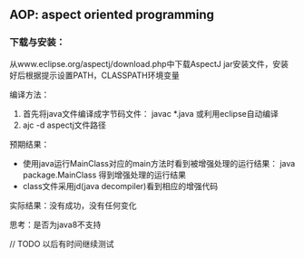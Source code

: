 ## AOP: aspect oriented programming

### 下载与安装：

从www.eclipse.org/aspectj/download.php中下载AspectJ jar安装文件，安装好后根据提示设置PATH，CLASSPATH环境变量

编译方法：
1. 首先将java文件编译成字节码文件：
javac *.java 或利用eclipse自动编译
2. ajc -d aspectj文件路径

预期结果：
* 使用java运行MainClass对应的main方法时看到被增强处理的运行结果：
java package.MainClass	得到增强处理的运行结果
* class文件采用jd(java decompiler)看到相应的增强代码

实际结果：没有成功，没有任何变化

思考：是否为java8不支持

// TODO
以后有时间继续测试 